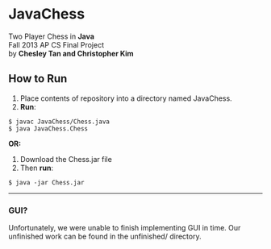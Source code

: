 JavaChess
=========

Two Player Chess in <b>Java</b><br>
Fall 2013 AP CS Final Project<br>
by <b>Chesley Tan and Christopher Kim</b><br>
<h2> How to Run </h2>
<ol>
<li>Place contents of repository into a directory named JavaChess.<br></li>
<li><b>Run</b>:<br></li>
</ol>
<pre><code>$ javac JavaChess/Chess.java
$ java JavaChess.Chess
</code></pre>
<b>OR:</b><br>
<ol>
<li>Download the Chess.jar file</li>
<li>Then <b>run</b>:<br></li>
</ol>
<pre><code>$ java -jar Chess.jar
</code></pre>
<hr>
<h3> GUI? </h3>
Unfortunately, we were unable to finish implementing GUI in time.  Our unfinished work can be found in the unfinished/ directory.
